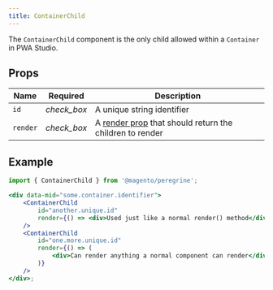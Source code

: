 ```yaml
---
title: ContainerChild
---
```


The `ContainerChild` component is the only child allowed within a `Container` in PWA Studio.

## Props

| Name     | Required                                      | Description                                               |
| -------- | :-------------------------------------------: | --------------------------------------------------------- |
| `id`     | <i class="material-icons green">check_box</i> | A unique string identifier                                |
| `render` | <i class="material-icons green">check_box</i> | A [render prop] that should return the children to render |

## Example

``` jsx
import { ContainerChild } from '@magento/peregrine';

<div data-mid="some.container.identifier">
    <ContainerChild
        id="another.unique.id"
        render={() => <div>Used just like a normal render() method</div>}
    />
    <ContainerChild
        id="one.more.unique.id"
        render={() => (
            <div>Can render anything a normal component can render</div>
        )}
    />
</div>;
```

[render prop]: https://reactjs.org/docs/render-props.html